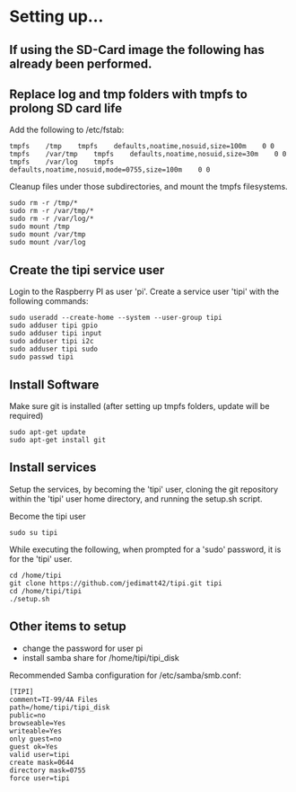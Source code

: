 # Setting up...

## If using the SD-Card image the following has already been performed.

## Replace log and tmp folders with tmpfs to prolong SD card life

Add the following to /etc/fstab:

```
tmpfs    /tmp    tmpfs    defaults,noatime,nosuid,size=100m    0 0
tmpfs    /var/tmp    tmpfs    defaults,noatime,nosuid,size=30m    0 0
tmpfs    /var/log    tmpfs    defaults,noatime,nosuid,mode=0755,size=100m    0 0
```

Cleanup files under those subdirectories, and mount the tmpfs filesystems.

```
sudo rm -r /tmp/*
sudo rm -r /var/tmp/*
sudo rm -r /var/log/*
sudo mount /tmp
sudo mount /var/tmp
sudo mount /var/log
```

## Create the tipi service user

Login to the Raspberry PI as user 'pi'. 
Create a service user 'tipi' with the following commands:

```
sudo useradd --create-home --system --user-group tipi
sudo adduser tipi gpio
sudo adduser tipi input
sudo adduser tipi i2c
sudo adduser tipi sudo
sudo passwd tipi
```

## Install Software

Make sure git is installed (after setting up tmpfs folders, update will be required)

```
sudo apt-get update
sudo apt-get install git
```

## Install services

Setup the services, by becoming the 'tipi' user, cloning the git repository 
within the 'tipi' user home directory, and running the setup.sh script.

Become the tipi user

```
sudo su tipi
```

While executing the following, when prompted for a 'sudo' password, it 
is for the 'tipi' user.

```
cd /home/tipi
git clone https://github.com/jedimatt42/tipi.git tipi
cd /home/tipi/tipi
./setup.sh
```

## Other items to setup

* change the password for user pi
* install samba share for /home/tipi/tipi_disk

Recommended Samba configuration for /etc/samba/smb.conf:

```
[TIPI]
comment=TI-99/4A Files
path=/home/tipi/tipi_disk
public=no
browseable=Yes
writeable=Yes
only guest=no
guest ok=Yes
valid user=tipi
create mask=0644
directory mask=0755
force user=tipi
```
